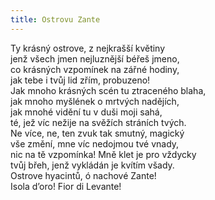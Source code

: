 ```yaml
---
title: Ostrovu Zante
---
```


  

Ty krásný ostrove, z nejkrašší květiny  
jenž všech jmen nejluznější béřeš jmeno,  
co krásných vzpomínek na zářné hodiny,  
jak tebe i tvůj lid zřím, probuzeno!  
Jak mnoho krásných scén tu ztraceného blaha,  
jak mnoho myšlének o mrtvých nadějích,  
jak mnohé vidění tu v duši moji sahá,  
té, jež víc nežije na svěžích stráních tvých.  
Ne více, ne, ten zvuk tak smutný, magický  
vše změní, mne víc nedojmou tvé vnady,  
nic na tě vzpomínka! Mně klet je pro vždycky  
tvůj břeh, jenž vykládán je kvítím všady.  
Ostrove hyacintů, ó nachové Zante!  
Isola d’oro! Fior di Levante!
